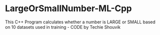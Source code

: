 # LargeOrSmallNumber-ML-Cpp
This C++ Program calculates whether a number is LARGE or SMALL based on 10 datasets used in training - CODE by Techie Shouvik
